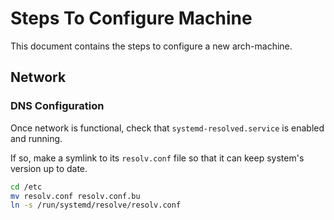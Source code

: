 # Steps To Configure Machine
This document contains the steps to configure a new arch-machine.

## Network
### DNS Configuration
Once network is functional, check that `systemd-resolved.service`
is enabled and running.

If so, make a symlink to its `resolv.conf` file so that it can keep
system's version up to date.

``` sh
cd /etc
mv resolv.conf resolv.conf.bu
ln -s /run/systemd/resolve/resolv.conf
```

